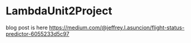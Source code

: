 # LambdaUnit2Project
blog post is here
https://medium.com/@jeffrey.l.asuncion/flight-status-predictor-6055233d5c97

